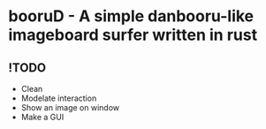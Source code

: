 # booruD - A simple danbooru-like imageboard surfer written in rust

## !TODO

* Clean
* Modelate interaction
* Show an image on window
* Make a GUI